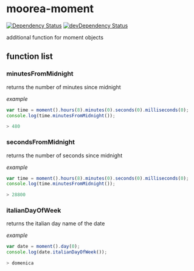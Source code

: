 # moorea-moment

[![Dependency Status](https://david-dm.org/pdesterlich/moorea-moment.svg?theme=shields.io)](https://david-dm.org/pdesterlich/moorea-moment) [![devDependency Status](https://david-dm.org/pdesterlich/moorea-moment/dev-status.svg?theme=shields.io)](https://david-dm.org/pdesterlich/moorea-moment#info=devDependencies)

additional function for moment objects

## function list

### minutesFromMidnight
returns the number of minutes since midnight

*example*

```javascript
var time = moment().hours(8).minutes(0).seconds(0).milliseconds(0);
console.log(time.minutesFromMidnight());

> 480
```

### secondsFromMidnight
returns the number of seconds since midnight

*example*

```javascript
var time = moment().hours(8).minutes(0).seconds(0).milliseconds(0);
console.log(time.minutesFromMidnight());

> 28800
```

### italianDayOfWeek
returns the italian day name of the date

*example*

```javascript
var date = moment().day(0);
console.log(date.italianDayOfWeek());

> domenica
```
